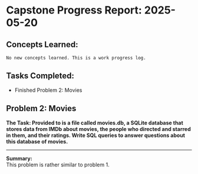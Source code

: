 # Capstone Progress Report: 2025-05-20

## Concepts Learned:
`No new concepts learned. This is a work progress log.`  

## Tasks Completed:
* Finished Problem 2: Movies  
  
  

## Problem 2: Movies
**The Task: Provided to is a file called movies.db, a SQLite database that stores data from IMDb about movies, the people who directed and starred in them, and their ratings. Write SQL queries to answer questions about this database of movies.**
  
---
  
**Summary:**  
This problem is rather similar to problem 1.
